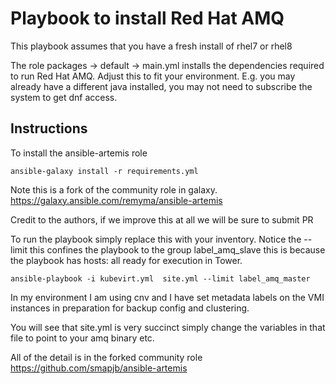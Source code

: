 # Playbook to install Red Hat AMQ

This playbook assumes that you have a fresh install of rhel7 or rhel8

The role packages -> default -> main.yml installs the dependencies required to run Red Hat AMQ. Adjust this to fit your environment. E.g. you may already have a different java installed, you may not need to subscribe the system to get dnf access.

## Instructions
To install the ansible-artemis role

`ansible-galaxy install -r requirements.yml`

 Note this is a fork of the community role in galaxy.
https://galaxy.ansible.com/remyma/ansible-artemis

Credit to the authors, if we improve this at all we will be sure to submit PR

To run the playbook simply replace this with your inventory. Notice the --limit this confines the playbook to the group label_amq_slave this is because the playbook has hosts: all ready for execution in Tower.

`ansible-playbook -i kubevirt.yml  site.yml --limit label_amq_master`

In my environment I am using cnv and I have set metadata labels on the VMI instances in preparation for backup config and clustering.

You will see that site.yml is very succinct simply change the variables in that file to point to your amq binary etc.

All of the detail is in the forked community role
https://github.com/smapjb/ansible-artemis



